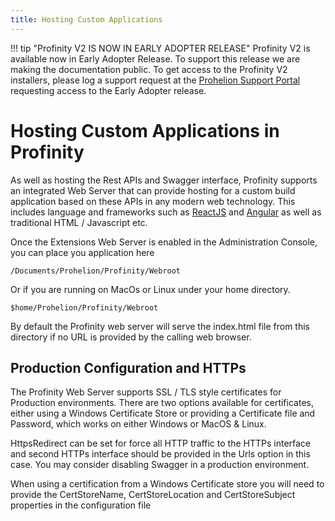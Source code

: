 ```yaml
---
title: Hosting Custom Applications
---
```


!!! tip "Profinity V2 IS NOW IN EARLY ADOPTER RELEASE"
    Profinity V2 is available now in Early Adopter Release.  To support this release we are making the documentation public.  To get access to the Profinity V2 installers, please log a support request at the [Prohelion Support Portal](https://prohelion.atlassian.net/servicedesk/customer/portals) requesting access to the Early Adopter release.

# Hosting Custom Applications in Profinity

As well as hosting the Rest APIs and Swagger interface, Profinity supports an integrated Web Server that can provide hosting for a custom build application based on these APIs in any modern web technology.  This includes language and frameworks such as [ReactJS](https://react.dev/) and [Angular](https://angular.io) as well as traditional HTML / Javascript etc.

Once the Extensions Web Server is enabled in the Administration Console, you can place you application here

`/Documents/Prohelion/Profinity/Webroot`

Or if you are running on MacOs or Linux under your home directory.

`$home/Prohelion/Profinity/Webroot`

By default the Profinity web server will serve the index.html file from this directory if no URL is provided by the calling web browser.

## Production Configuration and HTTPs

The Profinity Web Server supports SSL / TLS style certificates for Production environments.  There are two options available for certificates, either using a Windows Certificate Store or providing a Certificate file and Password, which works on either Windows or MacOS & Linux.

HttpsRedirect can be set for force all HTTP traffic to the HTTPs interface and second HTTPs interface should be provided in the Urls option in this case. You may consider disabling Swagger in a production environment.

When using a certification from a Windows Certificate store you will need to provide the CertStoreName, CertStoreLocation and CertStoreSubject properties in the configuration file